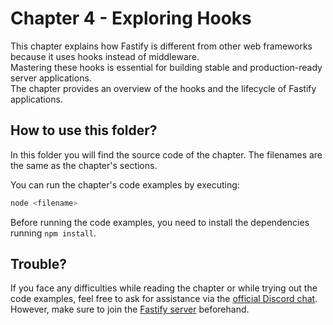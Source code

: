 
# Chapter 4 - Exploring Hooks

This chapter explains how Fastify is different from other web frameworks because it uses hooks instead of middleware.  
Mastering these hooks is essential for building stable and production-ready server applications.  
The chapter provides an overview of the hooks and the lifecycle of Fastify applications.

## How to use this folder?

In this folder you will find the source code of the chapter.
The filenames are the same as the chapter's sections.

You can run the chapter's code examples by executing:

```bash
node <filename>
```

Before running the code examples, you need to install the dependencies running `npm install`.

## Trouble?

If you face any difficulties while reading the chapter or while trying out the code examples, feel free to ask for assistance via the [official Discord chat](https://discord.com/channels/725613461949906985/1096783084633985074).
However, make sure to join the [Fastify server](https://discord.gg/fastify) beforehand.
